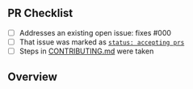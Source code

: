 <!-- 👋 Hi, thanks for sending a PR to mealie-hellofresh! 💖.
Please fill out all fields below and make sure each item is true and [x] checked.
Otherwise we may not be able to review your PR. -->

## PR Checklist

- [ ] Addresses an existing open issue: fixes #000
- [ ] That issue was marked as [`status: accepting prs`](https://github.com/gpoussel/mealie-hellofresh/issues?q=is%3Aopen+is%3Aissue+label%3A%22status%3A+accepting+prs%22)
- [ ] Steps in [CONTRIBUTING.md](https://github.com/gpoussel/mealie-hellofresh/blob/main/.github/CONTRIBUTING.md) were taken

## Overview

<!-- Description of what is changed and how the code change does that. -->
